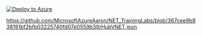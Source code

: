 [![Deploy to Azure](https://aka.ms/deploytoazurebutton)](https://portal.azure.com/#create/Microsoft.Template/uri/https%3A%2F%2Fgithub.com%2FMicrosoftAzureAaron%2FNET_TrainingLabs%2Fblob%2F367cee9b838191bf2bfb03225740fd07e0559b39%2FHubVNET.json)


https://github.com/MicrosoftAzureAaron/NET_TrainingLabs/blob/367cee9b838191bf2bfb03225740fd07e0559b39/HubVNET.json